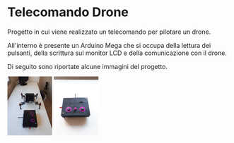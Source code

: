 # Telecomando Drone
Progetto in cui viene realizzato un telecomando per pilotare un drone.

All'interno è presente un Arduino Mega che si occupa della lettura dei pulsanti, della scrittura sul monitor LCD e della comunicazione con il drone. 

Di seguito sono riportate alcune immagini del progetto.


<img src="./foto/foto_0.jpeg" width="20%" heigth="auto"></img>
<img src="./foto/foto_4.jpeg" width="20%" heigth="auto"></img>
